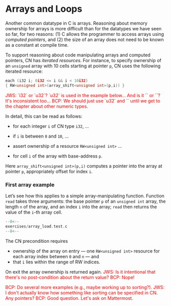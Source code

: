 # Arrays and Loops

Another common datatype in C is arrays. Reasoning about memory ownership for arrays is more difficult than for the datatypes we have seen so far, for two reasons: (1) C allows the programmer to access arrays using _computed pointers_, and (2) the size of an array does not need to be known as a constant at compile time.

To support reasoning about code manipulating arrays and computed pointers, CN has _iterated resources_. For instance, to specify ownership of an `unsigned` array with 10 cells starting at pointer `p`, CN uses the following iterated resource:

```c
each (i32 i; 0i32 <= i && i < 10i32)
{ RW<unsigned int>(array_shift<unsigned int>(p,i)) }
```
<span style="color:red">
JWS: `i32` or `u32`? `u32` is used in the example below...
And is it `<unsigned int>` or `<int>`? It's inconsistent too...
</span>
<span style="color:red">
BCP: We should just use `u32` and `<unsigned int>` until we get to the
chapter about other numeric types.
</span>

In detail, this can be read as follows:

- for each integer `i` of CN type `i32`, …

- if `i` is between `0` and `10`, …

- assert ownership of a resource `RW<unsigned int>` …

- for cell `i` of the array with base-address `p`.

Here `array_shift<unsigned int>(p,i)` computes a pointer into the array at pointer `p`, appropriately offset for index `i`.

<!--I think this part seems not worth including relative to its complexity-->
<!-- In general, iterated resource specifications take the form

```c
each (BT Q; GUARD) { RESOURCE }
```

comprising three parts:

- `BT Q`, for some CN type `BT` and name `Q`, introduces the quantifier `Q` of basetype `BT`, which is bound in `GUARD` and `RESOURCE`;

<span style="color:red"> BCP: What is a CN type?  What is a basetype?
</span>


- `GUARD` is a boolean-typed expression delimiting the instances of `Q` for which ownership is asserted; and

- `RESOURCE` is any non-iterated CN resource. -->

### First array example

Let’s see how this applies to a simple array-manipulating function. Function `read` takes three arguments: the base pointer `p` of an `unsigned int` array, the length `n` of the array, and an index `i` into the array; `read` then returns the value of the `i`-th array cell.

```c title="exercises/array_load.test.c"
--8<--
exercises/array_load.test.c
--8<--
```

The CN precondition requires

- ownership of the array on entry — one `RW<unsigned int>` resource for each array index between `0` and `n` — and
- that `i` lies within the range of RW indices.

On exit the array ownership is returned again.
<span style="color:red">
JWS: Is it intentional that there's no post-condition about the return value?
</span>
<span style="color:red">
BCP: Nope!
</span>

<span style="color:red"> BCP: Do several more
examples (e.g., maybe working up to sorting?).
</span>
<span style="color:red">
JWS: I don't actually know how something like sorting can be specified in CN. Any pointers?
</span>
<span style="color:red"> BCP: Good question.  Let's ask on Mattermost.
</span>
